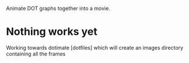 Animate DOT graphs together into a movie.

Nothing works yet
=================


Working towards
dotimate [dotfiles]
which will create an images directory containing all the frames

